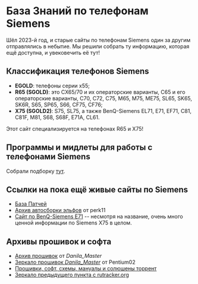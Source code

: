 # База Знаний по телефонам Siemens

Шёл 2023-й год, и старые сайты по телефонам Siemens один за другим отправлялись в небытие. Мы решили собрать ту информацию, которая ещё доступна, и увековечить её тут!

## Классификация телефонов Siemens
 * **EGOLD**: телефоны серии x55;
 * **R65 (SGOLD)**: это CX65/70 и их операторские варианты, C65 и его операторские варианты, С70, C72, C75, M65, M75, ME75, SL65, SK65, SK6R, S65, SP65, S66, CF75, CF76;
 * **X75 (SGOLD2)**: S75, SL75, а также BenQ-Siemens EL71, E71, EF71, C81, C81F, M81, S68, S68F, E71A, CL61.

 Этот сайт специализируется на телефонах R65 и X75!

## Программы и мидлеты для работы с телефонами Siemens
Собрали подборку [тут](required_software.md).

## Ссылки на пока ещё живые сайты по Siemens

* [База Патчей](https://patches.kibab.com)
* [Архив автосборки эльфов](https://archive.perk11.info/elf/) от perk11
* [Сайт по BenQ-Siemens E71](http://e71.ru) -- несмотря на название, очень много ценной информации по Siemens X75 в целом.

## Архивы прошивок и софта
* [Архив прошивок](https://disk.yandex.ru/d/NHwLJphOEdoeA/flash/FW) от _Danila_Master_
* [Зеркало прошивок _Danila_Master_](https://stuff.pentium02.org/Siemens/) от Pentium02
* [Прошивки, софт, схемы, мануалы и солюшены торрент](https://rutracker.org/forum/viewtopic.php?t=2273781)
* [Зеркало предыдущего пункта с rutracker.org](https://stuff.pentium02.org/Siemens_rutracker.tar.gz)
